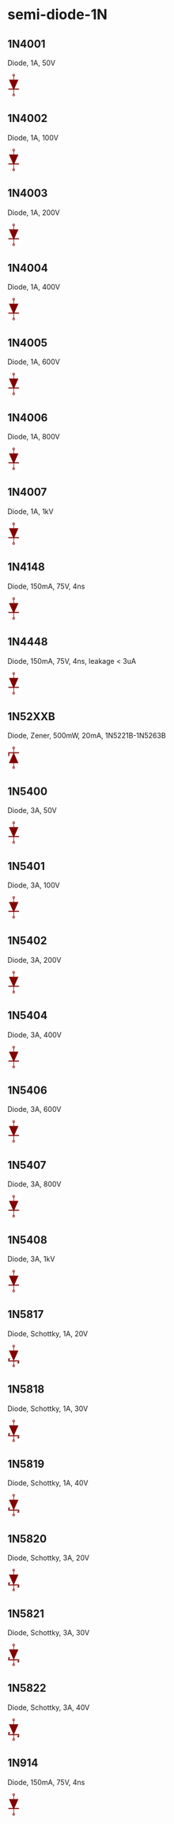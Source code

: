 # semi-diode-1N

## 1N4001
Diode, 1A, 50V

![1N4001__1__1](/images/semi-diode-Vishay__S1A__1__1.png?raw=true) 

## 1N4002
Diode, 1A, 100V

![1N4002__1__1](/images/semi-diode-Vishay__S1A__1__1.png?raw=true) 

## 1N4003
Diode, 1A, 200V

![1N4003__1__1](/images/semi-diode-Vishay__S1A__1__1.png?raw=true) 

## 1N4004
Diode, 1A, 400V

![1N4004__1__1](/images/semi-diode-Vishay__S1A__1__1.png?raw=true) 

## 1N4005
Diode, 1A, 600V

![1N4005__1__1](/images/semi-diode-Vishay__S1A__1__1.png?raw=true) 

## 1N4006
Diode, 1A, 800V

![1N4006__1__1](/images/semi-diode-Vishay__S1A__1__1.png?raw=true) 

## 1N4007
Diode, 1A, 1kV

![1N4007__1__1](/images/semi-diode-Vishay__S1A__1__1.png?raw=true) 

## 1N4148
Diode, 150mA, 75V, 4ns

![1N4148__1__1](/images/semi-diode-Vishay__S1A__1__1.png?raw=true) 

## 1N4448
Diode, 150mA, 75V, 4ns, leakage < 3uA

![1N4448__1__1](/images/semi-diode-Vishay__S1A__1__1.png?raw=true) 

## 1N52XXB
Diode, Zener, 500mW, 20mA, 1N5221B-1N5263B

![1N52XXB__1__1](/images/_semi__ZENER__1__1.png?raw=true) 

## 1N5400
Diode, 3A, 50V

![1N5400__1__1](/images/semi-diode-Vishay__S1A__1__1.png?raw=true) 

## 1N5401
Diode, 3A, 100V

![1N5401__1__1](/images/semi-diode-Vishay__S1A__1__1.png?raw=true) 

## 1N5402
Diode, 3A, 200V

![1N5402__1__1](/images/semi-diode-Vishay__S1A__1__1.png?raw=true) 

## 1N5404
Diode, 3A, 400V

![1N5404__1__1](/images/semi-diode-Vishay__S1A__1__1.png?raw=true) 

## 1N5406
Diode, 3A, 600V

![1N5406__1__1](/images/semi-diode-Vishay__S1A__1__1.png?raw=true) 

## 1N5407
Diode, 3A, 800V

![1N5407__1__1](/images/semi-diode-Vishay__S1A__1__1.png?raw=true) 

## 1N5408
Diode, 3A, 1kV

![1N5408__1__1](/images/semi-diode-Vishay__S1A__1__1.png?raw=true) 

## 1N5817
Diode, Schottky, 1A, 20V

![1N5817__1__1](/images/semi-diode-Vishay__SS12__1__1.png?raw=true) 

## 1N5818
Diode, Schottky, 1A, 30V

![1N5818__1__1](/images/semi-diode-Vishay__SS12__1__1.png?raw=true) 

## 1N5819
Diode, Schottky, 1A, 40V

![1N5819__1__1](/images/semi-diode-Vishay__SS12__1__1.png?raw=true) 

## 1N5820
Diode, Schottky, 3A, 20V

![1N5820__1__1](/images/semi-diode-Vishay__SS12__1__1.png?raw=true) 

## 1N5821
Diode, Schottky, 3A, 30V

![1N5821__1__1](/images/semi-diode-Vishay__SS12__1__1.png?raw=true) 

## 1N5822
Diode, Schottky, 3A, 40V

![1N5822__1__1](/images/semi-diode-Vishay__SS12__1__1.png?raw=true) 

## 1N914
Diode, 150mA, 75V, 4ns

![1N914__1__1](/images/semi-diode-Vishay__S1A__1__1.png?raw=true) 

